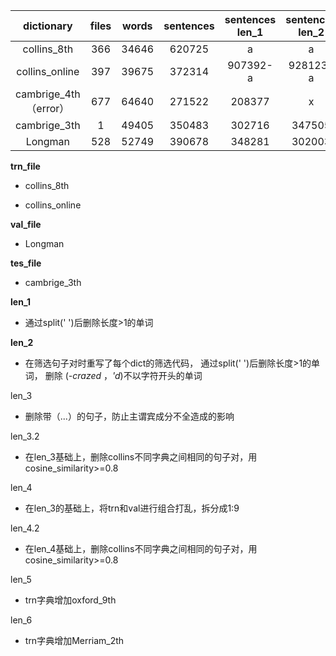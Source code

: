 | dictionary  | files | words | sentences |sentences len_1|sentences len_2|
| :---------: | :---: | :---: | :-------: | :-------: | :-------: |
| collins_8th | 366   | 34646 | 620725    |a|a|
|collins_online|397|39675|372314|907392-a|928123-a|
|cambrige_4th（error）|677|64640|271522|208377|x|
|cambrige_3th|1|49405|350483|302716|347505|
|Longman|528| 52749 | 390678 |348281|302003|

**trn_file**

- collins_8th

- collins_online

**val_file**

- Longman

**tes_file**

- cambrige_3th



**len_1**

- 通过split(' ')后删除长度>1的单词

**len_2**

- 在筛选句子对时重写了每个dict的筛选代码， 通过split(' ')后删除长度>1的单词， 删除 (*-crazed* ，*'d*)不以字符开头的单词

len_3

- 删除带（...）的句子，防止主谓宾成分不全造成的影响

len_3.2

- 在len_3基础上，删除collins不同字典之间相同的句子对，用cosine_similarity>=0.8

len_4

- 在len_3的基础上，将trn和val进行组合打乱，拆分成1:9

len_4.2

- 在len_4基础上，删除collins不同字典之间相同的句子对，用cosine_similarity>=0.8

len_5

- trn字典增加oxford_9th

len_6

- trn字典增加Merriam_2th
